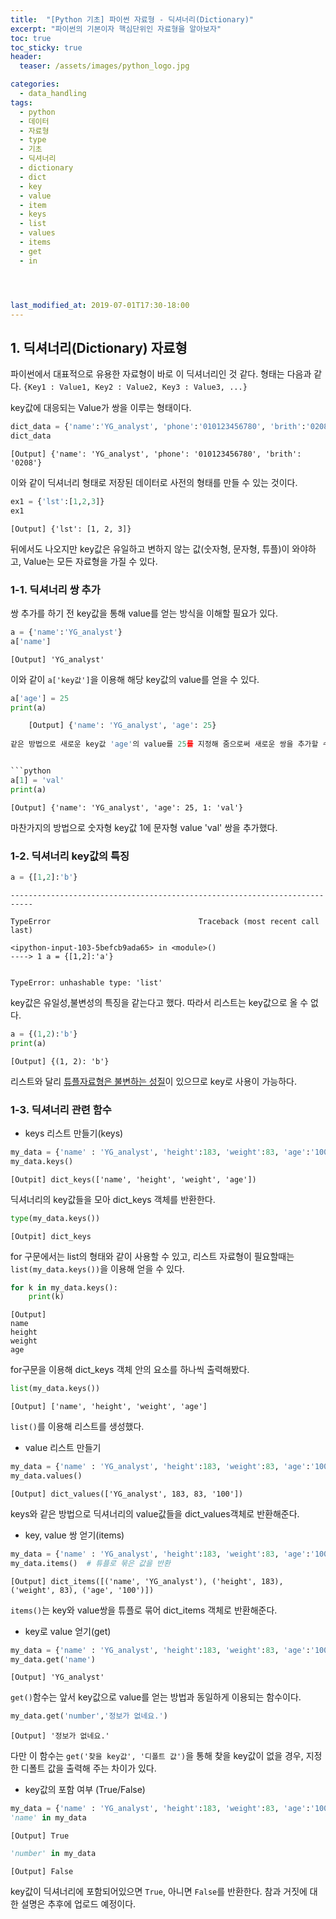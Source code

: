 ```yaml
---
title:  "[Python 기초] 파이썬 자료형 - 딕셔너리(Dictionary)"
excerpt: "파이썬의 기본이자 핵심단위인 자료형을 알아보자"
toc: true
toc_sticky: true
header:
  teaser: /assets/images/python_logo.jpg

categories:
  - data_handling
tags:
  - python
  - 데이터
  - 자료형
  - type
  - 기초
  - 딕셔너리
  - dictionary
  - dict
  - key
  - value
  - item
  - keys
  - list
  - values
  - items
  - get
  - in




last_modified_at: 2019-07-01T17:30-18:00
---
```



## 1. 딕셔너리(Dictionary) 자료형  

파이썬에서 대표적으로 유용한 자료형이 바로 이 딕셔너리인 것 같다. 형태는 다음과 같다. 
`{Key1 : Value1, Key2 : Value2, Key3 : Value3, ...}`  

key값에 대응되는 Value가 쌍을 이루는 형태이다.  


```python
dict_data = {'name':'YG_analyst', 'phone':'010123456780', 'brith':'0208'}
dict_data
```
    [Output] {'name': 'YG_analyst', 'phone': '010123456780', 'brith': '0208'}
    
이와 같이 딕셔너리 형태로 저장된 데이터로 사전의 형태를 만들 수 있는 것이다.  



```python
ex1 = {'lst':[1,2,3]}
ex1
```
    [Output] {'lst': [1, 2, 3]}

뒤에서도 나오지만 key값은 유일하고 변하지 않는 값(숫자형, 문자형, 튜플)이 와야하고, Value는 모든 자료형을 가질 수 있다.  


### 1-1. 딕셔너리 쌍 추가  

쌍 추가를 하기 전 key값을 통해 value를 얻는 방식을 이해할 필요가 있다.  
```python
a = {'name':'YG_analyst'}
a['name']
```

    [Output] 'YG_analyst'
    
이와 같이 `a['key값']`을 이용해 해당 key값의 value를 얻을 수 있다.  


```python
a['age'] = 25
print(a)

    [Output] {'name': 'YG_analyst', 'age': 25}
    
같은 방법으로 새로운 key값 'age'의 value를 25를 지정해 줌으로써 새로운 쌍을 추가할 수 있다.  


```python
a[1] = 'val'
print(a)
```

    [Output] {'name': 'YG_analyst', 'age': 25, 1: 'val'}
    
마찬가지의 방법으로 숫자형 key값 1에 문자형 value 'val' 쌍을 추가했다.  


### 1-2. 딕셔너리 key값의 특징  


```python
a = {[1,2]:'b'}
```


    ---------------------------------------------------------------------------

    TypeError                                 Traceback (most recent call last)

    <ipython-input-103-5befcb9ada65> in <module>()
    ----> 1 a = {[1,2]:'a'}
    

    TypeError: unhashable type: 'list'
    
key값은 유일성,불변성의 특징을 같는다고 했다. 따라서 리스트는 key값으로 올 수 없다.  


```python
a = {(1,2):'b'}
print(a)
```

    [Output] {(1, 2): 'b'}

리스트와 달리 [튜플자료형은 불변하는 성질](https://yganalyst.github.io/study/Py_study2/)이 있으므로 key로 사용이 가능하다.  


### 1-3. 딕셔너리 관련 함수  

- keys 리스트 만들기(keys)  

```python
my_data = {'name' : 'YG_analyst', 'height':183, 'weight':83, 'age':'100'}
my_data.keys()
```
    [Outpit] dict_keys(['name', 'height', 'weight', 'age'])
    
딕셔너리의 key값들을 모아 dict_keys 객체를 반환한다. 


```python
type(my_data.keys())
```
    [Outpit] dict_keys

for 구문에서는 list의 형태와 같이 사용할 수 있고, 리스트 자료형이 필요할때는 `list(my_data.keys())`을 이용해 얻을 수 있다.  


```python
for k in my_data.keys():
    print(k)
```
    [Output]
    name
    height
    weight
    age
    
for구문을 이용해 dict_keys 객체 안의 요소를 하나씩 출력해봤다.  


```python
list(my_data.keys())
```
    [Output] ['name', 'height', 'weight', 'age']
    
`list()`를 이용해 리스트를 생성했다.  



- value 리스트 만들기  

```python
my_data = {'name' : 'YG_analyst', 'height':183, 'weight':83, 'age':'100'}
my_data.values()
```
    [Output] dict_values(['YG_analyst', 183, 83, '100'])

keys와 같은 방법으로 딕셔너리의 value값들을 dict_values객체로 반환해준다.  


- key, value 쌍 얻기(items)  

```python
my_data = {'name' : 'YG_analyst', 'height':183, 'weight':83, 'age':'100'}
my_data.items()  # 튜플로 묶은 값을 반환
```

    [Output] dict_items([('name', 'YG_analyst'), ('height', 183), ('weight', 83), ('age', '100')])
    
`items()`는 key와 value쌍을 튜플로 묶어 dict_items 객체로 반환해준다.  


-  key로 value 얻기(get)  

```python
my_data = {'name' : 'YG_analyst', 'height':183, 'weight':83, 'age':'100'}
my_data.get('name')
```
    [Output] 'YG_analyst'
    
`get()`함수는 앞서 key값으로 value를 얻는 방법과 동일하게 이용되는 함수이다.  


```python
my_data.get('number','정보가 없네요.')
```
    [Output] '정보가 없네요.'
    
다만 이 함수는 `get('찾을 key값', '디폴트 값')`을 통해 찾을 key값이 없을 경우, 지정한 디폴트 값을 출력해 주는 차이가 있다.  


- key값의 포함 여부 (True/False)  

```python
my_data = {'name' : 'YG_analyst', 'height':183, 'weight':83, 'age':'100'}
'name' in my_data
```
    [Output] True

```python
'number' in my_data
```
    [Output] False

key값이 딕셔너리에 포함되어있으면 `True`, 아니면 `False`를 반환한다. 참과 거짓에 대한 설명은 추후에 업로드 예정이다.